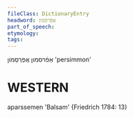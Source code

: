 ```yaml
---
fileClass: DictionaryEntry
headword: אַפֿרסמון
part_of_speech: 
etymology: 
tags: 
---
```

אַפֿרסמון
אֲפַרְסְמוֹן 
'persimmon'

WESTERN
========

aparssemen 'Balsam' {Friedrich 1784: 13}